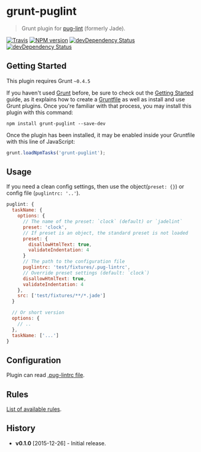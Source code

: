 # grunt-puglint

> Grunt plugin for [pug-lint](https://github.com/pugjs/pug-lint) (formerly Jade).

[![Travis](https://img.shields.io/travis/mrmlnc/grunt-puglint.svg?style=flat-square)](https://travis-ci.org/mrmlnc/grunt-puglint)
[![NPM version](https://img.shields.io/npm/v/grunt-puglint.svg?style=flat-square)](https://www.npmjs.com/package/grunt-puglint)
[![devDependency Status](https://img.shields.io/david/mrmlnc/grunt-puglint.svg?style=flat-square)](https://david-dm.org/mrmlnc/grunt-puglint#info=dependencies)
[![devDependency Status](https://img.shields.io/david/dev/mrmlnc/grunt-puglint.svg?style=flat-square)](https://david-dm.org/mrmlnc/grunt-puglint#info=devDependencies)

## Getting Started
This plugin requires Grunt `~0.4.5`

If you haven't used [Grunt](http://gruntjs.com/) before, be sure to check out the [Getting Started](http://gruntjs.com/getting-started) guide, as it explains how to create a [Gruntfile](http://gruntjs.com/sample-gruntfile) as well as install and use Grunt plugins. Once you're familiar with that process, you may install this plugin with this command:

```shell
npm install grunt-puglint --save-dev
```

Once the plugin has been installed, it may be enabled inside your Gruntfile with this line of JavaScript:

```js
grunt.loadNpmTasks('grunt-puglint');
```

## Usage

If you need a clean config settings, then use the object(`preset: {}`) or config file (`puglintrc: '..'`).

```js
puglint: {
  taskName: {
    options: {
      // The name of the preset: `clock` (default) or `jadelint`
      preset: 'clock',
      // If preset is an object, the standard preset is not loaded
      preset: {
        disallowHtmlText: true,
        validateIndentation: 4
      }
      // The path to the configuration file
      puglintrc: 'test/fixtures/.pug-lintrc',
      // Override preset settings (default: `clock`)
      disallowHtmlText: true,
      validateIndentation: 4
    },
    src: ['test/fixtures/**/*.jade']
  }

  // Or short version
  options: {
    // ..
  },
  taskName: ['...']
}
```

## Configuration

Plugin can read [.pug-lintrc file](https://github.com/pugjs/pug-lint#configuration-file).

## Rules

[List of available rules](https://github.com/pugjs/pug-lint/blob/master/docs/rules.md).

## History

  * **v0.1.0** [2015-12-26] - Initial release.
